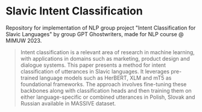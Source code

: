# Slavic Intent Classification

Repository for implementation of NLP group project "Intent Classification for Slavic Languages" by group GPT Ghostwriters, made for NLP course @ MIMUW 2023.

> Intent classification is a relevant area of research in machine learning, with applications in domains such as marketing, product design and dialogue systems. This paper presents a method for intent classification of utterances in Slavic languages. It leverages pre-trained language models such as HerBERT, XLM and mT5 as foundational frameworks. The approach involves fine-tuning these backbones along with classification heads and then training them on either language-specific or combined utterances in Polish, Slovak and Russian available in MASSIVE dataset.
